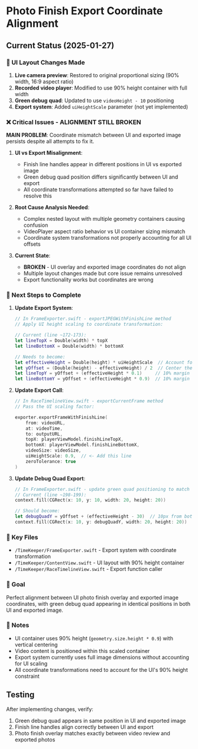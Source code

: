 # Photo Finish Export Coordinate Alignment

## Current Status (2025-01-27)

### 🔧 UI Layout Changes Made
1. **Live camera preview**: Restored to original proportional sizing (90% width, 16:9 aspect ratio)
2. **Recorded video player**: Modified to use 90% height container with full width
3. **Green debug quad**: Updated to use `videoHeight - 10` positioning
4. **Export system**: Added `uiHeightScale` parameter (not yet implemented)

### ❌ Critical Issues - ALIGNMENT STILL BROKEN

**MAIN PROBLEM**: Coordinate mismatch between UI and exported image persists despite all attempts to fix it.

1. **UI vs Export Misalignment**:
   - Finish line handles appear in different positions in UI vs exported image
   - Green debug quad position differs significantly between UI and export
   - All coordinate transformations attempted so far have failed to resolve this

2. **Root Cause Analysis Needed**:
   - Complex nested layout with multiple geometry containers causing confusion
   - VideoPlayer aspect ratio behavior vs UI container sizing mismatch
   - Coordinate system transformations not properly accounting for all UI offsets

3. **Current State**:
   - **BROKEN** - UI overlay and exported image coordinates do not align
   - Multiple layout changes made but core issue remains unresolved
   - Export functionality works but coordinates are wrong

### 🔧 Next Steps to Complete

1. **Update Export System**:
   ```swift
   // In FrameExporter.swift - exportJPEGWithFinishLine method
   // Apply UI height scaling to coordinate transformation:

   // Current (line ~172-173):
   let lineTopX = Double(width) * topX
   let lineBottomX = Double(width) * bottomX

   // Needs to become:
   let effectiveHeight = Double(height) * uiHeightScale  // Account for 90% UI container
   let yOffset = (Double(height) - effectiveHeight) / 2  // Center the content
   let lineTopY = yOffset + (effectiveHeight * 0.1)     // 10% margin from top of effective area
   let lineBottomY = yOffset + (effectiveHeight * 0.9)  // 10% margin from bottom of effective area
   ```

2. **Update Export Call**:
   ```swift
   // In RaceTimelineView.swift - exportCurrentFrame method
   // Pass the UI scaling factor:

   exporter.exportFrameWithFinishLine(
       from: videoURL,
       at: videoTime,
       to: outputURL,
       topX: playerViewModel.finishLineTopX,
       bottomX: playerViewModel.finishLineBottomX,
       videoSize: videoSize,
       uiHeightScale: 0.9,  // <- Add this line
       zeroTolerance: true
   )
   ```

3. **Update Debug Quad Export**:
   ```swift
   // In FrameExporter.swift - update green quad positioning to match UI
   // Current (line ~198-199):
   context.fill(CGRect(x: 10, y: 10, width: 20, height: 20))

   // Should become:
   let debugQuadY = yOffset + (effectiveHeight - 30)  // 10px from bottom of effective area
   context.fill(CGRect(x: 10, y: debugQuadY, width: 20, height: 20))
   ```

### 📁 Key Files
- `/TimeKeeper/FrameExporter.swift` - Export system with coordinate transformation
- `/TimeKeeper/ContentView.swift` - UI layout with 90% height container
- `/TimeKeeper/RaceTimelineView.swift` - Export function caller

### 🎯 Goal
Perfect alignment between UI photo finish overlay and exported image coordinates, with green debug quad appearing in identical positions in both UI and exported image.

### 📝 Notes
- UI container uses 90% height (`geometry.size.height * 0.9`) with vertical centering
- Video content is positioned within this scaled container
- Export system currently uses full image dimensions without accounting for UI scaling
- All coordinate transformations need to account for the UI's 90% height constraint

## Testing
After implementing changes, verify:
1. Green debug quad appears in same position in UI and exported image
2. Finish line handles align correctly between UI and export
3. Photo finish overlay matches exactly between video review and exported photos